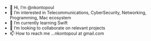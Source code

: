- 👋 Hi, I’m @nkontopoul
- 👀 I’m interested in Telecommunications, CyberSecurity, Networking, Programming, Mac ecosystem
- 🌱 I’m currently learning Swift
- 💞️ I’m looking to collaborate on relevant projects
- 📫 How to reach me ...nkontopoul at gmail.com

<!---
nkontopoul/nkontopoul is a ✨ special ✨ repository because its `README.md` (this file) appears on your GitHub profile.
You can click the Preview link to take a look at your changes.
--->
